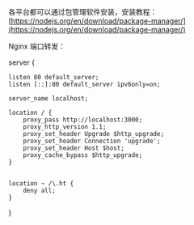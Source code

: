 
各平台都可以通过包管理软件安装，安装教程：[https://nodejs.org/en/download/package-manager/](https://nodejs.org/en/download/package-manager/)


Nginx 端口转发：

server {

    listen 80 default_server;
    listen [::]:80 default_server ipv6only=on;

    server_name localhost;

    location / {
        proxy_pass http://localhost:3000;
        proxy_http_version 1.1;
        proxy_set_header Upgrade $http_upgrade;
        proxy_set_header Connection 'upgrade';
        proxy_set_header Host $host;
        proxy_cache_bypass $http_upgrade;
    }   


    location ~ /\.ht {
        deny all;
    }

}


